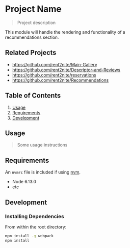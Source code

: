 # Project Name

> Project description

This module will handle the rendering and functionality of a recommendations section.

## Related Projects

  - https://github.com/rent2nite/Main-Gallery
  - https://github.com/rent2nite/Descriptor-and-Reviews
  - https://github.com/rent2nite/reservations
  - https://github.com/rent2nite/Recommendations

## Table of Contents

1. [Usage](#Usage)
1. [Requirements](#requirements)
1. [Development](#development)

## Usage

> Some usage instructions

## Requirements

An `nvmrc` file is included if using [nvm](https://github.com/creationix/nvm).

- Node 6.13.0
- etc

## Development

### Installing Dependencies

From within the root directory:

```sh
npm install -g webpack
npm install
```

